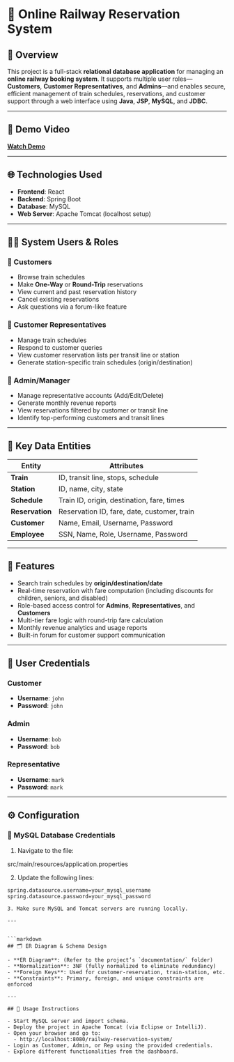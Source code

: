 # 🚄 Online Railway Reservation System

## 📘 Overview

This project is a full-stack **relational database application** for managing an **online railway booking system**. It supports multiple user roles—**Customers**, **Customer Representatives**, and **Admins**—and enables secure, efficient management of train schedules, reservations, and customer support through a web interface using **Java**, **JSP**, **MySQL**, and **JDBC**.

---

## 🎥 Demo Video

**[Watch Demo](https://drive.google.com/file/d/1vJl2Wz4_D5HXab5tgMd4yMkdqDO8hwT9/view?usp=share_link)**

---

## 🌐 Technologies Used

- **Frontend**: React
- **Backend**: Spring Boot
- **Database**: MySQL
- **Web Server**: Apache Tomcat (localhost setup)

---

## 🧑‍💼 System Users & Roles

### 🔹 Customers
- Browse train schedules
- Make **One-Way** or **Round-Trip** reservations
- View current and past reservation history
- Cancel existing reservations
- Ask questions via a forum-like feature

### 🔹 Customer Representatives
- Manage train schedules
- Respond to customer queries
- View customer reservation lists per transit line or station
- Generate station-specific train schedules (origin/destination)

### 🔹 Admin/Manager
- Manage representative accounts (Add/Edit/Delete)
- Generate monthly revenue reports
- View reservations filtered by customer or transit line
- Identify top-performing customers and transit lines

---

## 🧾 Key Data Entities

| Entity         | Attributes                                  |
|----------------|---------------------------------------------|
| **Train**      | ID, transit line, stops, schedule           |
| **Station**    | ID, name, city, state                       |
| **Schedule**   | Train ID, origin, destination, fare, times  |
| **Reservation**| Reservation ID, fare, date, customer, train |
| **Customer**   | Name, Email, Username, Password             |
| **Employee**   | SSN, Name, Role, Username, Password         |

---

## 🧠 Features

- Search train schedules by **origin/destination/date**
- Real-time reservation with fare computation (including discounts for children, seniors, and disabled)
- Role-based access control for **Admins**, **Representatives**, and **Customers**
- Multi-tier fare logic with round-trip fare calculation
- Monthly revenue analytics and usage reports
- Built-in forum for customer support communication

---

## 🔐 User Credentials

### Customer
- **Username**: `john`  
- **Password**: `john`

### Admin
- **Username**: `bob`  
- **Password**: `bob`

### Representative
- **Username**: `mark`  
- **Password**: `mark`

---

## ⚙️ Configuration

### 🔑 MySQL Database Credentials

1. Navigate to the file:

src/main/resources/application.properties

2. Update the following lines:

```properties
spring.datasource.username=your_mysql_username
spring.datasource.password=your_mysql_password

3. Make sure MySQL and Tomcat servers are running locally.

---


```markdown
## 🗂️ ER Diagram & Schema Design

- **ER Diagram**: (Refer to the project’s `documentation/` folder)
- **Normalization**: 3NF (fully normalized to eliminate redundancy)
- **Foreign Keys**: Used for customer-reservation, train-station, etc.
- **Constraints**: Primary, foreign, and unique constraints are enforced

---

## 🚦 Usage Instructions

- Start MySQL server and import schema.
- Deploy the project in Apache Tomcat (via Eclipse or IntelliJ).
- Open your browser and go to:
  - http://localhost:8080/railway-reservation-system/
- Login as Customer, Admin, or Rep using the provided credentials.
- Explore different functionalities from the dashboard.

